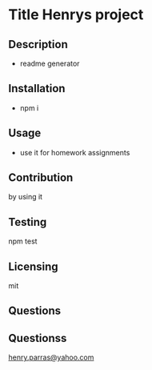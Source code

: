 # Title Henrys project
  
## Description
- readme generator

## Installation
- npm i

## Usage
- use it for homework assignments

## Contribution
by using it

## Testing
npm test

## Licensing
mit

## Questions
<henryparras24>

## Questionss
<henry.parras@yahoo.com>
